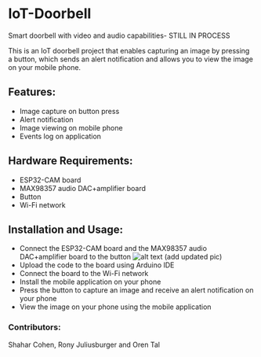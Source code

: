 # IoT-Doorbell
Smart doorbell with video and audio capabilities- STILL IN PROCESS

This is an IoT doorbell project that enables capturing an image by pressing a button, which sends an alert notification and allows you to view the image on your mobile phone.

## Features:
- Image capture on button press
- Alert notification
- Image viewing on mobile phone
- Events log on application

## Hardware Requirements:
- ESP32-CAM board
- MAX98357 audio DAC+amplifier board
- Button
- Wi-Fi network

## Installation and Usage:
- Connect the ESP32-CAM board and the MAX98357 audio DAC+amplifier board to the button
![alt text](https://github.com/shaharcc/IoT-Doorbell/blob/main/esp32cam%2Badapter_ttl_usb.jpg) (add updated pic)
- Upload the code to the board using Arduino IDE
- Connect the board to the Wi-Fi network
- Install the mobile application on your phone
- Press the button to capture an image and receive an alert notification on your phone
- View the image on your phone using the mobile application

### Contributors:
Shahar Cohen, Rony Juliusburger and Oren Tal
